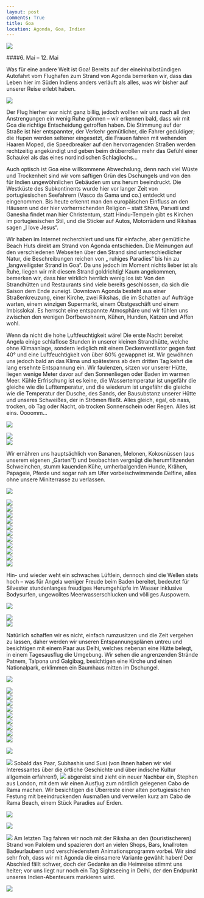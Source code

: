 ```yaml
---
layout: post
comments: True
title: Goa
location: Agonda, Goa, Indien
---
```

<p>
<a href='http://whataboutas.data.s3.amazonaws.com/images/2015-05-11-goa/DSC_5476.JPG' data-lightbox='Post' title='Am Cabo de Rama Beach'><img class='img-wide' src='http://whataboutas.data.s3.amazonaws.com/images/2015-05-11-goa/previews/DSC_5476.jpg' /></a>
</p>
####6. Mai – 12. Mai
<p>
Was für eine andere Welt ist Goa! Bereits auf der eineinhalbstündigen Autofahrt vom Flughafen zum Strand von Agonda bemerken wir, dass das Leben hier im Süden Indiens anders verläuft als alles, was wir bisher auf unserer Reise erlebt haben.
</p>
<!--more-->
<p>
<a href='http://whataboutas.data.s3.amazonaws.com/images/2015-05-11-goa/DSC_5031.JPG' data-lightbox='Post' title='Aufbruch nach Goa mit IndiGo'><img class='img-wide' src='http://whataboutas.data.s3.amazonaws.com/images/2015-05-11-goa/DSC_5031.JPG' /></a>
</p>
<p>
Der Flug hierher war nicht ganz billig, jedoch wollten wir uns nach all den Anstrengungen ein wenig Ruhe gönnen – wir erkennen bald, dass wir mit Goa die richtige Entscheidung getroffen haben. Die Stimmung auf der Straße ist hier entspannter, der Verkehr gemütlicher, die Fahrer geduldiger; die Hupen werden seltener eingesetzt, die Frauen fahren mit wehenden Haaren Moped, die Speedbreaker auf den hervorragenden Straßen werden rechtzeitig angekündigt und geben beim drüberrollen mehr das Gefühl einer Schaukel als das eines nordindischen Schlaglochs…
</p>
<p>
Auch optisch ist Goa eine willkommene Abwechslung, denn nach viel Wüste und Trockenheit sind wir vom saftigen Grün des Dschungels und von den für Indien ungewöhnlichen Gebäuden um uns herum beeindruckt. Die Westküste des Subkontinents wurde hier vor langer Zeit von portugiesischen Seefahrern (Vasco da Gama und co.) entdeckt und eingenommen. Bis heute erkennt man den europäischen Einfluss an den Häusern und der hier vorherrschenden Religion – statt Shiva, Parvati und Ganesha findet man hier Christentum, statt Hindu-Tempeln gibt es Kirchen im portugiesischen Stil, und die Sticker auf Autos, Motorrädern und Rikshas sagen „I love Jesus“.
</p>
<p>
Wir haben im Internet recherchiert und uns für einfache, aber gemütliche Beach Huts direkt am Strand von Agonda entschieden. Die Meinungen auf den verschiedenen Webseiten über den Strand sind unterschiedlicher Natur, die Beschreibungen reichen von „ ruhiges Paradies“ bis hin zu „langweiligster Strand in Goa“. Da uns jedoch im Moment nichts lieber ist als Ruhe, liegen wir mit diesem Strand goldrichtig!
Kaum angekommen, bemerken wir, dass hier wirklich herrlich wenig los ist: Von den Strandhütten und Restaurants sind viele bereits geschlossen, da sich die Saison dem Ende zuneigt. Downtown Agonda besteht aus einer Straßenkreuzung, einer Kirche, zwei Rikshas, die im Schatten auf Aufträge warten, einem winzigen Supermarkt, einem Obstgeschäft und einem Imbisslokal. Es herrscht eine entspannte Atmosphäre und wir fühlen uns zwischen den wenigen Dorfbewohnern, Kühen, Hunden, Katzen und Affen wohl.
</p>
<p>
Wenn da nicht die hohe Luftfeuchtigkeit wäre! Die erste Nacht bereitet Angela einige schlaflose Stunden in unserer kleinen Strandhütte, welche ohne Klimaanlage, sondern lediglich mit einem Deckenventilator gegen fast 40° und eine Luftfeuchtigkeit von über 60% gewappnet ist.
Wir gewöhnen uns jedoch bald an das Klima und spätestens ab dem dritten Tag kehrt die lang ersehnte Entspannung ein. Wir faulenzen, sitzen vor unserer Hütte, liegen wenige Meter davor auf den Sonnenliegen oder Baden im warmen Meer. Kühle Erfrischung ist es keine, die Wassertemperatur ist ungefähr die gleiche wie die Lufttemperatur, und die wiederum ist ungefähr die gleiche wie die Temperatur der Dusche, des Sands, der Bausubstanz unserer Hütte und unseres Schweißes, der in Strömen fließt. Alles gleich, egal, ob nass, trocken, ob Tag oder Nacht, ob trocken Sonnenschein oder Regen. Alles ist eins. Oooomm…
</p>
<p>
<a href='http://whataboutas.data.s3.amazonaws.com/images/2015-05-11-goa/DSC_5044.JPG' data-lightbox='Post' title='Kokosnussernte neben unserer Strandhütte'><img class='img-wide' src='http://whataboutas.data.s3.amazonaws.com/images/2015-05-11-goa/DSC_5044.JPG' /></a>
</p>
<div class='image-frame'>
<div class='nailthumb-container square-thumb'><a href='http://whataboutas.data.s3.amazonaws.com/images/2015-05-11-goa/DSC_5049.JPG' class='imageslink' data-lightbox='Gallery' title='Ein schneller und gesunder Drink'><img class='images' src='http://whataboutas.data.s3.amazonaws.com/images/2015-05-11-goa/thumbs/DSC_5049.JPG' /></a>
</div>
<div class='nailthumb-container square-thumb'><a href='http://whataboutas.data.s3.amazonaws.com/images/2015-05-11-goa/DSC_5064.JPG' class='imageslink' data-lightbox='Gallery' title='Sonnenuntergang über dem Meer, von unserer Hütte aus gesehen'><img class='images' src='http://whataboutas.data.s3.amazonaws.com/images/2015-05-11-goa/thumbs/DSC_5064.JPG' /></a>
</div>
</div>
<p>
Wir ernähren uns hauptsächlich von Bananen, Melonen, Kokosnüssen (aus unserem eigenen „Garten“!) und beobachten vergnügt die herumflitzenden Schweinchen, stumm kauenden Kühe, umherbalgenden Hunde, Krähen, Papageie, Pferde und sogar nah am Ufer vorbeischwimmende Delfine, alles ohne unsere Miniterrasse zu verlassen.
</p>
<p>
<a href='http://whataboutas.data.s3.amazonaws.com/images/2015-05-11-goa/DSC_5204.JPG' data-lightbox='Post' title='Pferde trinken vor unserer Strandhütte'><img class='img-wide' src='http://whataboutas.data.s3.amazonaws.com/images/2015-05-11-goa/DSC_5204.JPG' /></a>
</p>
<div class='image-frame'>
<div class='nailthumb-container square-thumb'><a href='http://whataboutas.data.s3.amazonaws.com/images/2015-05-11-goa/DSC_5208.JPG' class='imageslink' data-lightbox='Gallery' title='Die Pferde folgen uns beim morgentlichen Strandspaziergang'><img class='images' src='http://whataboutas.data.s3.amazonaws.com/images/2015-05-11-goa/thumbs/DSC_5208.JPG' /></a>
</div>
<div class='nailthumb-container square-thumb'><a href='http://whataboutas.data.s3.amazonaws.com/images/2015-05-11-goa/DSC_5210.JPG' class='imageslink' data-lightbox='Gallery' title='Silvester ist ein Pferd.'><img class='images' src='http://whataboutas.data.s3.amazonaws.com/images/2015-05-11-goa/thumbs/DSC_5210.JPG' /></a>
</div>
<div class='nailthumb-container square-thumb'><a href='http://whataboutas.data.s3.amazonaws.com/images/2015-05-11-goa/DSC_5226.JPG' class='imageslink' data-lightbox='Gallery' title='Morgentliches Bad'><img class='images' src='http://whataboutas.data.s3.amazonaws.com/images/2015-05-11-goa/thumbs/DSC_5226.JPG' /></a>
</div>
<div class='nailthumb-container square-thumb'><a href='http://whataboutas.data.s3.amazonaws.com/images/2015-05-11-goa/DSC_5252.JPG' class='imageslink' data-lightbox='Gallery' title='Einer der vielen Hunde am Strand'><img class='images' src='http://whataboutas.data.s3.amazonaws.com/images/2015-05-11-goa/thumbs/DSC_5252.JPG' /></a>
</div>
<div class='nailthumb-container square-thumb'><a href='http://whataboutas.data.s3.amazonaws.com/images/2015-05-11-goa/DSC_5256.JPG' class='imageslink' data-lightbox='Gallery' title='Kuh spaziert auf und ab'><img class='images' src='http://whataboutas.data.s3.amazonaws.com/images/2015-05-11-goa/thumbs/DSC_5256.JPG' /></a>
</div>
<div class='nailthumb-container square-thumb'><a href='http://whataboutas.data.s3.amazonaws.com/images/2015-05-11-goa/DSC_5295.JPG' class='imageslink' data-lightbox='Gallery' title='Der Strand von Agonda'><img class='images' src='http://whataboutas.data.s3.amazonaws.com/images/2015-05-11-goa/thumbs/DSC_5295.JPG' /></a>
</div>
<div class='nailthumb-container square-thumb'><a href='http://whataboutas.data.s3.amazonaws.com/images/2015-05-11-goa/DSC_5308.JPG' class='imageslink' data-lightbox='Gallery' title='Fischer bei der Arbeit'><img class='images' src='http://whataboutas.data.s3.amazonaws.com/images/2015-05-11-goa/thumbs/DSC_5308.JPG' /></a>
</div>
<div class='nailthumb-container square-thumb'><a href='http://whataboutas.data.s3.amazonaws.com/images/2015-05-11-goa/DSC_5318.JPG' class='imageslink' data-lightbox='Gallery' title='Blick von unserer Hütte auf's Meer'><img class='images' src='http://whataboutas.data.s3.amazonaws.com/images/2015-05-11-goa/thumbs/DSC_5318.JPG' /></a>
</div>
<div class='nailthumb-container square-thumb'><a href='http://whataboutas.data.s3.amazonaws.com/images/2015-05-11-goa/DSC_5324.JPG' class='imageslink' data-lightbox='Gallery' title='Wir füttern die Schweine mit den Resten unserer Wassermelonen'><img class='images' src='http://whataboutas.data.s3.amazonaws.com/images/2015-05-11-goa/thumbs/DSC_5324.JPG' /></a>
</div>
<div class='nailthumb-container square-thumb'><a href='http://whataboutas.data.s3.amazonaws.com/images/2015-05-11-goa/DSC_5543.JPG' class='imageslink' data-lightbox='Gallery' title='Angela und Kuh sonnen sich'><img class='images' src='http://whataboutas.data.s3.amazonaws.com/images/2015-05-11-goa/thumbs/DSC_5543.JPG' /></a>
</div>
<div class='nailthumb-container square-thumb'><a href='http://whataboutas.data.s3.amazonaws.com/images/2015-05-11-goa/DSC_5603.JPG' class='imageslink' data-lightbox='Gallery' title='Krähenpärchen beobachtet den Sonnenuntergang'><img class='images' src='http://whataboutas.data.s3.amazonaws.com/images/2015-05-11-goa/thumbs/DSC_5603.JPG' /></a>
</div>
</div>
<p>
Hin- und wieder weht ein schwaches Lüftlein, dennoch sind die Wellen stets hoch – was für Angela weniger Freude beim Baden bereitet, bedeutet für Silvester stundenlanges freudiges Herumgehüpfe im Wasser inklusive Bodysurfen, ungewolltes Meerwasserschlucken und völliges Auspowern.
</p>
<p>
<a href='http://whataboutas.data.s3.amazonaws.com/images/2015-05-11-goa/DSC_5352.JPG' data-lightbox='Post' title='Silvester beim Austoben in den Wellen'><img class='img-wide' src='http://whataboutas.data.s3.amazonaws.com/images/2015-05-11-goa/DSC_5352.JPG' /></a>
</p>
<div class='image-frame'>
<div class='nailthumb-container square-thumb'><a href='http://whataboutas.data.s3.amazonaws.com/images/2015-05-11-goa/DSC_5374.JPG' class='imageslink' data-lightbox='Gallery' title='Silvester und Stephen beim actiongeladenen gegenseitigen Filmen'><img class='images' src='http://whataboutas.data.s3.amazonaws.com/images/2015-05-11-goa/thumbs/DSC_5374.JPG' /></a>
</div>
<div class='nailthumb-container square-thumb'><a href='http://whataboutas.data.s3.amazonaws.com/images/2015-05-11-goa/DSC_5405.JPG' class='imageslink' data-lightbox='Gallery' title='Abendstimmung am Strand von Agonda'><img class='images' src='http://whataboutas.data.s3.amazonaws.com/images/2015-05-11-goa/thumbs/DSC_5405.JPG' /></a>
</div>
</div>
<p>
Natürlich schaffen wir es nicht, einfach rumzusitzen und die Zeit vergehen zu lassen, daher werden wir unseren Entspannungsplänen untreu und besichtigen mit einem Paar aus Delhi, welches nebenan eine Hütte belegt, in einem Tagesausflug die Umgebung. Wir sehen die angrenzenden Strände Patnem, Talpona und Galgibag, besichtigen eine Kirche und einen Nationalpark, erklimmen ein Baumhaus mitten im Dschungel.
</p>
<p>
<a href='http://whataboutas.data.s3.amazonaws.com/images/2015-05-11-goa/DSC_5085.JPG' data-lightbox='Post' title='Strand von Patnem'><img class='img-wide' src='http://whataboutas.data.s3.amazonaws.com/images/2015-05-11-goa/DSC_5085.JPG' /></a>
</p>
<div class='image-frame'>
<div class='nailthumb-container square-thumb'><a href='http://whataboutas.data.s3.amazonaws.com/images/2015-05-11-goa/DSC_5065.JPG' class='imageslink' data-lightbox='Gallery' title='Cashewfrucht mit Kern, der geröstet verzehrt wird'><img class='images' src='http://whataboutas.data.s3.amazonaws.com/images/2015-05-11-goa/thumbs/DSC_5065.JPG' /></a>
</div>
<div class='nailthumb-container square-thumb'><a href='http://whataboutas.data.s3.amazonaws.com/images/2015-05-11-goa/DSC_5081.JPG' class='imageslink' data-lightbox='Gallery' title='Strand von Patnem'><img class='images' src='http://whataboutas.data.s3.amazonaws.com/images/2015-05-11-goa/thumbs/DSC_5081.JPG' /></a>
</div>
<div class='nailthumb-container square-thumb'><a href='http://whataboutas.data.s3.amazonaws.com/images/2015-05-11-goa/DSC_5086.JPG' class='imageslink' data-lightbox='Gallery' title='Strand von Patnem'><img class='images' src='http://whataboutas.data.s3.amazonaws.com/images/2015-05-11-goa/thumbs/DSC_5086.JPG' /></a>
</div>
<div class='nailthumb-container square-thumb'><a href='http://whataboutas.data.s3.amazonaws.com/images/2015-05-11-goa/DSC_5101.JPG' class='imageslink' data-lightbox='Gallery' title='Talpona Beach'><img class='images' src='http://whataboutas.data.s3.amazonaws.com/images/2015-05-11-goa/thumbs/DSC_5101.JPG' /></a>
</div>
<div class='nailthumb-container square-thumb'><a href='http://whataboutas.data.s3.amazonaws.com/images/2015-05-11-goa/DSC_5106.JPG' class='imageslink' data-lightbox='Gallery' title='Am Kirchengrundstück bei Talpona Beach'><img class='images' src='http://whataboutas.data.s3.amazonaws.com/images/2015-05-11-goa/thumbs/DSC_5106.JPG' /></a>
</div>
<div class='nailthumb-container square-thumb'><a href='http://whataboutas.data.s3.amazonaws.com/images/2015-05-11-goa/DSC_5140.JPG' class='imageslink' data-lightbox='Gallery' title='Mangrovenbäume'><img class='images' src='http://whataboutas.data.s3.amazonaws.com/images/2015-05-11-goa/thumbs/DSC_5140.JPG' /></a>
</div>
<div class='nailthumb-container square-thumb'><a href='http://whataboutas.data.s3.amazonaws.com/images/2015-05-11-goa/DSC_5141.JPG' class='imageslink' data-lightbox='Gallery' title='Reisfelder'><img class='images' src='http://whataboutas.data.s3.amazonaws.com/images/2015-05-11-goa/thumbs/DSC_5141.JPG' /></a>
</div>
<div class='nailthumb-container square-thumb'><a href='http://whataboutas.data.s3.amazonaws.com/images/2015-05-11-goa/DSC_5158.JPG' class='imageslink' data-lightbox='Gallery' title='Baumhaus mitten im Dschungel'><img class='images' src='http://whataboutas.data.s3.amazonaws.com/images/2015-05-11-goa/thumbs/DSC_5158.JPG' /></a>
</div>
<div class='nailthumb-container square-thumb'><a href='http://whataboutas.data.s3.amazonaws.com/images/2015-05-11-goa/DSC_5176.JPG' class='imageslink' data-lightbox='Gallery' title='Angela erklimmt todesmutig das Baumhaus'><img class='images' src='http://whataboutas.data.s3.amazonaws.com/images/2015-05-11-goa/thumbs/DSC_5176.JPG' /></a>
</div>
</div>
<p>
<a href='http://whataboutas.data.s3.amazonaws.com/images/2015-05-11-goa/DSC_5417.JPG' data-lightbox='Post' title='Affenfamilie im Fort Cabo de Rama'><img class='img-wide' src='http://whataboutas.data.s3.amazonaws.com/images/2015-05-11-goa/DSC_5417.JPG' /></a>
</p>
<p>
<a href='http://whataboutas.data.s3.amazonaws.com/images/2015-05-11-goa/DSC_5448.JPG' class='imageslink' data-lightbox='Post' title='Silvester hat den Überblick über das Fort'><img class='links' src='http://whataboutas.data.s3.amazonaws.com/images/2015-05-11-goa/thumbs/DSC_5448.JPG' /></a>
Sobald das Paar, Subhashis und Susi (von ihnen haben wir viel Interessantes über die örtliche Geschichte und über indische Kultur allgemein erfahren!),
<a href='http://whataboutas.data.s3.amazonaws.com/images/2015-05-11-goa/DSC_5518.JPG' class='imageslink' data-lightbox='Post' title='Angela chillt an einer Palme'><img class='rechts' src='http://whataboutas.data.s3.amazonaws.com/images/2015-05-11-goa/thumbs/DSC_5518.JPG' /></a>
abgereist sind zieht ein neuer Nachbar ein, Stephen aus London, mit dem wir einen Ausflug zum nördlich gelegenen Cabo de Rama machen. Wir besichtigen die Überreste einer alten portugiesischen Festung mit beeindruckenden Ausmaßen und verweilen kurz am Cabo de Rama Beach, einem Stück Paradies auf Erden.
</p>
<p>
<a href='http://whataboutas.data.s3.amazonaws.com/images/2015-05-11-goa/DSC_5495.JPG' data-lightbox='Post' title='Paradiesische Ruhe am Cabo de Rama Beach'><img class='img-wide' src='http://whataboutas.data.s3.amazonaws.com/images/2015-05-11-goa/DSC_5495.JPG' /></a>
</p>
<p>
<a href='http://whataboutas.data.s3.amazonaws.com/images/2015-05-11-goa/DSC_5550.JPG' data-lightbox='Post' title='Rikshafahrt nach Palolem'><img class='img-wide' src='http://whataboutas.data.s3.amazonaws.com/images/2015-05-11-goa/DSC_5550.JPG' /></a>
</p>
<p>
<a href='http://whataboutas.data.s3.amazonaws.com/images/2015-05-11-goa/DSC_5589_corr.jpg' class='imageslink' data-lightbox='Post' title='Silvester lässt sich auf die Palme bringen'><img class='rechts' src='http://whataboutas.data.s3.amazonaws.com/images/2015-05-11-goa/thumbs/DSC_5589_corr.jpg' /></a>
Am letzten Tag fahren wir noch mit der Riksha an den (touristischeren) Strand von Palolem und spazieren dort an vielen Shops, Bars, knallroten Badeurlaubern und verschiedenstem Animationsprogramm vorbei. Wir sind sehr froh, dass wir mit Agonda die einsamere Variante gewählt haben! Der Abschied fällt schwer, doch der Gedanke an die Heimreise stimmt uns heiter; vor uns liegt nur noch ein Tag Sightseeing in Delhi, der den Endpunkt unseres Indien-Abenteuers markieren wird.
</p>
<p>
<a href='http://whataboutas.data.s3.amazonaws.com/images/2015-05-11-goa/DSC_5560.JPG' data-lightbox='Post' title='Palolem Beach'><img class='img-wide' src='http://whataboutas.data.s3.amazonaws.com/images/2015-05-11-goa/DSC_5560.JPG' /></a>
</p>

